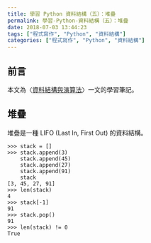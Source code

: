 ```yaml
---
title: 學習 Python 資料結構（五）：堆疊
permalink: 學習-Python-資料結構（五）：堆疊
date: 2018-07-03 13:44:23
tags: ["程式寫作", "Python", "資料結構"]
categories: ["程式寫作", "Python", "資料結構"]
---
```


## 前言
本文為〈[資料結構與演算法](https://legacy.gitbook.com/book/yuanbin/algorithm/details/zh-tw)〉一文的學習筆記。

## 堆疊
堆疊是一種 LIFO (Last In, First Out) 的資料結構。
```Py
>>> stack = []
>>> stack.append(3)
    stack.append(45)
    stack.append(27)
    stack.append(91)
    stack
[3, 45, 27, 91]
>>> len(stack)
4
>>> stack[-1]
91
>>> stack.pop()
91
>>> len(stack) != 0
True
```
